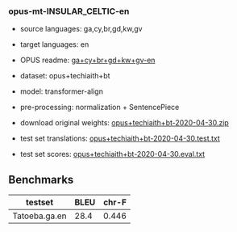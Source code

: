 ### opus-mt-INSULAR_CELTIC-en

* source languages: ga,cy,br,gd,kw,gv
* target languages: en
*  OPUS readme: [ga+cy+br+gd+kw+gv-en](https://github.com/Helsinki-NLP/OPUS-MT-train/blob/master/models/ga+cy+br+gd+kw+gv-en/README.md)

*  dataset: opus+techiaith+bt
* model: transformer-align
* pre-processing: normalization + SentencePiece
* download original weights: [opus+techiaith+bt-2020-04-30.zip](https://object.pouta.csc.fi/OPUS-MT-models/ga+cy+br+gd+kw+gv-en/opus+techiaith+bt-2020-04-30.zip)
* test set translations: [opus+techiaith+bt-2020-04-30.test.txt](https://object.pouta.csc.fi/OPUS-MT-models/ga+cy+br+gd+kw+gv-en/opus+techiaith+bt-2020-04-30.test.txt)
* test set scores: [opus+techiaith+bt-2020-04-30.eval.txt](https://object.pouta.csc.fi/OPUS-MT-models/ga+cy+br+gd+kw+gv-en/opus+techiaith+bt-2020-04-30.eval.txt)

## Benchmarks

| testset               | BLEU  | chr-F |
|-----------------------|-------|-------|
| Tatoeba.ga.en 	| 28.4 	| 0.446 |

